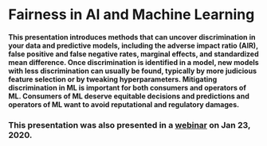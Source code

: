 # Fairness in AI and Machine Learning

#### This presentation introduces methods that can uncover discrimination in your data and predictive models, including the adverse impact ratio (AIR), false positive and false negative rates, marginal effects, and standardized mean difference. Once discrimination is identified in a model, new models with less discrimination can usually be found, typically by more judicious feature selection or by tweaking hyperparameters. Mitigating discrimination in ML is important for both consumers and operators of ML. Consumers of ML deserve equitable decisions and predictions and operators of ML want to avoid reputational and regulatory damages.

### This presentation was also presented in a [webinar](https://www.brighttalk.com/webcast/16463/382828?utm_source=brighttalk-portal&utm_medium=web&utm_content=Navdeep%20Gill&utm_campaign=webcasts-search-results-feed) on Jan 23, 2020.
